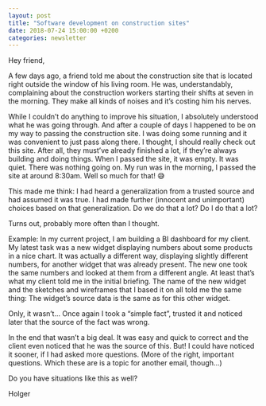 ```yaml
---
layout: post
title: "Software development on construction sites"
date: 2018-07-24 15:00:00 +0200
categories: newsletter
---
```

Hey friend,

A few days ago, a friend told me about the construction site that is located right outside the window of his living room. He was, understandably, complaining about the construction workers starting their shifts at seven in the morning. They make all kinds of noises and it’s costing him his nerves.

While I couldn’t do anything to improve his situation, I absolutely understood what he was going through. And after a couple of days I happened to be on my way to passing the construction site. I was doing some running and it was convenient to just pass along there. I thought, I should really check out this site. After all, they must’ve already finished a lot, if they’re always building and doing things.
When I passed the site, it was empty. It was quiet. There was nothing going on. My run was in the morning, I passed the site at around 8:30am.
Well so much for that! 😅

This made me think: I had heard a generalization from a trusted source and had assumed it was true. I had made further (innocent and unimportant) choices based on that generalization. Do we do that a lot? Do I do that a lot?

Turns out, probably more often than I thought.

Example:
In my current project, I am building a BI dashboard for my client. My latest task was a new widget displaying numbers about some products in a nice chart. It was actually a different way, displaying slightly different numbers, for another widget that was already present. The new one took the same numbers and looked at them from a different angle.
At least that’s what my client told me in the initial briefing. The name of the new widget and the sketches and wireframes that I based it on all told me the same thing: The widget’s source data is the same as for this other widget.

Only, it wasn’t... Once again I took a “simple fact”, trusted it and noticed later that the source of the fact was wrong.

In the end that wasn’t a big deal. It was easy and quick to correct and the client even noticed that he was the source of this. But! I could have noticed it sooner, if I had asked more questions. (More of the right, important questions. Which these are is a topic for another email, though...)

Do you have situations like this as well?

Holger
